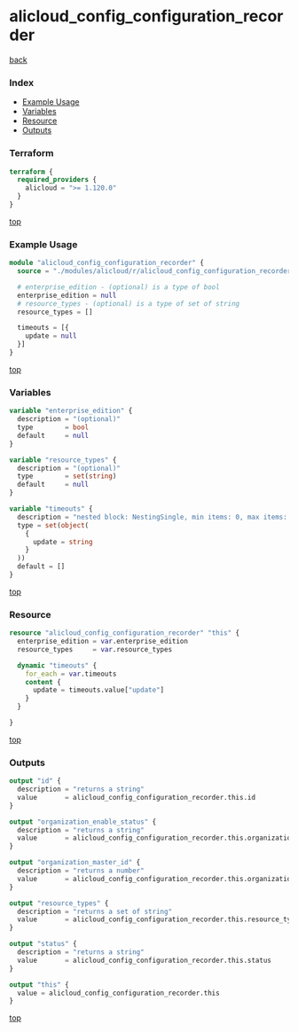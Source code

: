 # alicloud_config_configuration_recorder

[back](../alicloud.md)

### Index

- [Example Usage](#example-usage)
- [Variables](#variables)
- [Resource](#resource)
- [Outputs](#outputs)

### Terraform

```terraform
terraform {
  required_providers {
    alicloud = ">= 1.120.0"
  }
}
```

[top](#index)

### Example Usage

```terraform
module "alicloud_config_configuration_recorder" {
  source = "./modules/alicloud/r/alicloud_config_configuration_recorder"

  # enterprise_edition - (optional) is a type of bool
  enterprise_edition = null
  # resource_types - (optional) is a type of set of string
  resource_types = []

  timeouts = [{
    update = null
  }]
}
```

[top](#index)

### Variables

```terraform
variable "enterprise_edition" {
  description = "(optional)"
  type        = bool
  default     = null
}

variable "resource_types" {
  description = "(optional)"
  type        = set(string)
  default     = null
}

variable "timeouts" {
  description = "nested block: NestingSingle, min items: 0, max items: 0"
  type = set(object(
    {
      update = string
    }
  ))
  default = []
}
```

[top](#index)

### Resource

```terraform
resource "alicloud_config_configuration_recorder" "this" {
  enterprise_edition = var.enterprise_edition
  resource_types     = var.resource_types

  dynamic "timeouts" {
    for_each = var.timeouts
    content {
      update = timeouts.value["update"]
    }
  }

}
```

[top](#index)

### Outputs

```terraform
output "id" {
  description = "returns a string"
  value       = alicloud_config_configuration_recorder.this.id
}

output "organization_enable_status" {
  description = "returns a string"
  value       = alicloud_config_configuration_recorder.this.organization_enable_status
}

output "organization_master_id" {
  description = "returns a number"
  value       = alicloud_config_configuration_recorder.this.organization_master_id
}

output "resource_types" {
  description = "returns a set of string"
  value       = alicloud_config_configuration_recorder.this.resource_types
}

output "status" {
  description = "returns a string"
  value       = alicloud_config_configuration_recorder.this.status
}

output "this" {
  value = alicloud_config_configuration_recorder.this
}
```

[top](#index)